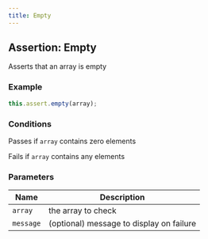 ```yaml
---
title: Empty 
---
```


## Assertion: Empty 

Asserts that an array is empty 

### Example 

```ts 
this.assert.empty(array);
``` 

### Conditions 

Passes if `array` contains zero elements

Fails if `array` contains any elements 

### Parameters 

| Name | Description | 
|---|---| 
| `array` | the array to check |
| `message` | (optional) message to display on failure |